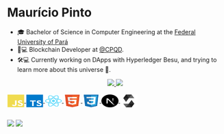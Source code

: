 # Maurício Pinto
- 🎓 Bachelor of Science in Computer Engineering at the [Federal University of Pará](https://ufpa.br/)
- 🏢💻 Blockchain Developer at [@CPQD](https://www.linkedin.com/company/cpqd/posts/?feedView=all).
- 🛠️💻 Currently working on DApps with Hyperledger Besu, and trying to learn more about this universe 🚀.

<div align="center">
  <a href="https://github.com/mauriciotp">
  <img height="180em" src="https://github-readme-stats.vercel.app/api?username=mauriciotp&show_icons=true&theme=dracula&include_all_commits=true&count_private=true"/>
  <img height="180em" src="https://github-readme-stats.vercel.app/api/top-langs/?username=mauriciotp&layout=compact&langs_count=7&theme=dracula"/>
</div>
  
<div style="display: inline_block"><br>
  <img align="center" alt="Mauricio-Js" height="30" width="40" src="https://raw.githubusercontent.com/devicons/devicon/master/icons/javascript/javascript-plain.svg">
  <img align="center" alt="Mauricio-Ts" height="30" width="40" src="https://raw.githubusercontent.com/devicons/devicon/master/icons/typescript/typescript-plain.svg">
  <img align="center" alt="Mauricio-React" height="30" width="40" src="https://raw.githubusercontent.com/devicons/devicon/master/icons/react/react-original.svg">
  <img align="center" alt="Mauricio-HTML" height="30" width="40" src="https://raw.githubusercontent.com/devicons/devicon/master/icons/html5/html5-original.svg">
  <img align="center" alt="Mauricio-CSS" height="30" width="40" src="https://raw.githubusercontent.com/devicons/devicon/master/icons/css3/css3-original.svg">
  <img align="center" alt="Mauricio-NextJS" height="30" width="40" src="https://raw.githubusercontent.com/devicons/devicon/master/icons/nextjs/nextjs-original.svg" />
  <img align="center" alt="Mauricio-Solidity" height="30" width="40" src="https://raw.githubusercontent.com/devicons/devicon/ca28c779441053191ff11710fe24a9e6c23690d6/icons/solidity/solidity-original.svg" />
</div>
  
##
  
<div> 
  <a href = "mailto:mauricio.tp_@outlook.com"><img src="https://img.shields.io/badge/Microsoft_Outlook-0078D4?style=for-the-badge&logo=microsoft-outlook&logoColor=white" target="_blank"></a>
  <a href="https://www.linkedin.com/in/maur%C3%ADcio-pinto-abb03a1b9/" target="_blank"><img src="https://img.shields.io/badge/-LinkedIn-%230077B5?style=for-the-badge&logo=linkedin&logoColor=white" target="_blank"></a>
</div>
